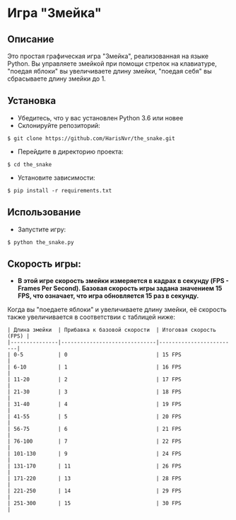 # Игра "Змейка"

## Описание

Это простая графическая игра "Змейка", реализованная на языке Python. Вы управляете змейкой при помощи стрелок на клавиатуре, "поедая яблоки" вы увеличиваете длину змейки, "поедая себя" вы сбрасываете длину змейки до 1.

## Установка
- Убедитесь, что у вас установлен Python 3.6 или новее
- Склонируйте репозиторий:
```
$ git clone https://github.com/HarisNvr/the_snake.git
```
- Перейдите в директорию проекта:
```
$ cd the_snake
```
- Установите зависимости:
```
$ pip install -r requirements.txt
```

## Использование

- Запустите игру:
```
$ python the_snake.py
```

## Скорость игры:

- **В этой игре скорость змейки измеряется в кадрах в секунду (FPS - Frames Per Second). Базовая скорость игры задана значением 15 FPS, что означает, что игра обновляется 15 раз в секунду.**

Когда вы "поедаете яблоки" и увеличиваете длину змейки, её скорость также увеличивается в соответствии с таблицей ниже:

```
| Длина змейки  | Прибавка к базовой скорости  | Итоговая скорость (FPS) |
|---------------|------------------------------|-------------------------|
| 0-5           | 0                            | 15 FPS                  |
| 6-10          | 1                            | 16 FPS                  |
| 11-20         | 2                            | 17 FPS                  |
| 21-30         | 3                            | 18 FPS                  |
| 31-40         | 4                            | 19 FPS                  |
| 41-55         | 5                            | 20 FPS                  |
| 56-75         | 6                            | 21 FPS                  |
| 76-100        | 7                            | 22 FPS                  |
| 101-130       | 9                            | 24 FPS                  |
| 131-170       | 11                           | 26 FPS                  |
| 171-220       | 13                           | 28 FPS                  |
| 221-250       | 14                           | 29 FPS                  |
| 251-300       | 15                           | 30 FPS                  |
```